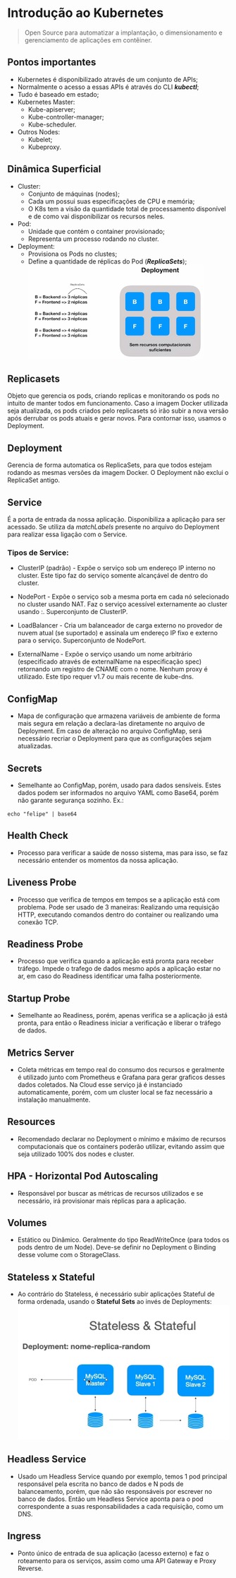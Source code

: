 # **Introdução ao Kubernetes**
> Open Source para automatizar a implantação, o dimensionamento e gerenciamento de aplicações em contêiner.

## Pontos importantes
- Kubernetes é disponibilizado através de um conjunto de APIs;
- Normalmente o acesso a essas APIs é através do CLI ***kubectl***;
- Tudo é baseado em estado;
- Kubernetes Master:
    - Kube-apiserver;
    - Kube-controller-manager;
    - Kube-scheduler.
- Outros Nodes:
    - Kubelet;
    - Kubeproxy.

## Dinâmica Superficial

-  Cluster:
    - Conjunto de máquinas (nodes);
    - Cada um possui suas especificações de CPU e memória;
    - O K8s tem a visão da quantidade total de processamento disponível e de como vai disponibilizar os recursos neles.
- Pod:
    - Unidade que contém o container provisionado;
    - Representa um processo rodando no cluster.
- Deployment:
    - Provisiona os Pods no clustes;
    - Define a quantidade de réplicas do Pod (***ReplicaSets***);
![Deployments](../assets/k8s-deployment.png)

## Replicasets
Objeto que gerencia os pods, criando replicas e monitorando os pods no intuito de manter todos em funcionamento.
Caso a imagem Docker utilizada seja atualizada, os pods criados pelo replicasets só irão subir a nova versão após derrubar os pods atuais e gerar novos. Para contornar isso, usamos o Deployment.

## Deployment
Gerencia de forma automatica os ReplicaSets, para que todos estejam rodando as mesmas versões da imagem Docker. O Deployment não exclui o ReplicaSet antigo.

## Service
É a porta de entrada da nossa aplicação. Disponibiliza a aplicação para ser acessado.
Se utiliza da *matchLabels* presente no arquivo do Deployment para realizar essa ligação com o Service.

### Tipos de Service:
- ClusterIP (padrão) - Expõe o serviço sob um endereço IP interno no cluster. Este tipo faz do serviço somente alcançável de dentro do cluster.

- NodePort - Expõe o serviço sob a mesma porta em cada nó selecionado no cluster usando NAT. Faz o serviço acessível externamente ao cluster usando <NodeIP>:<NodePort>. Superconjunto de ClusterIP.

- LoadBalancer - Cria um balanceador de carga externo no provedor de nuvem atual (se suportado) e assinala um endereço IP fixo e externo para o serviço. Superconjunto de NodePort.

- ExternalName - Expõe o serviço usando um nome arbitrário (especificado através de externalName na especificação spec) retornando um registro de CNAME com o nome. Nenhum proxy é utilizado. Este tipo requer v1.7 ou mais recente de kube-dns.

## ConfigMap
- Mapa de configuração que armazena variáveis de ambiente de forma mais segura em relação a declara-las diretamente no arquivo de Deployment. Em caso de alteração no arquivo ConfigMap, será necessário recriar o Deployment para que as configurações sejam atualizadas.

## Secrets
- Semelhante ao ConfigMap, porém, usado para dados sensíveis. Estes dados podem ser informados no arquivo YAML como Base64, porém não garante segurança sozinho. Ex.:
```
echo "felipe" | base64
```

## Health Check
- Processo para verificar a saúde de nosso sistema, mas para isso, se faz necessário entender os momentos da nossa aplicação.

## Liveness Probe
- Processo que verifica de tempos em tempos se a aplicação está com problema. Pode ser usado de 3 maneiras: Realizando uma requisição HTTP, executando comandos dentro do container ou realizando uma conexão TCP.

## Readiness Probe
- Processo que verifica quando a aplicação está pronta para receber tráfego. Impede o trafego de dados mesmo após a aplicação estar no ar, em caso do Readiness identificar uma falha posteriormente.

## Startup Probe
- Semelhante ao Readiness, porém, apenas verifica se a aplicação já está pronta, para então o Readiness iniciar a verificação e liberar o tráfego de dados.

## Metrics Server
- Coleta métricas em tempo real do consumo dos recursos e geralmente é utilizado junto com Prometheus e Grafana para gerar graficos desses dados coletados. Na Cloud esse serviço já é instanciado automaticamente, porém, com um cluster local se faz necessário a instalação manualmente.

## Resources
- Recomendado declarar no Deployment o mínimo e máximo de recursos computacionais que os containers poderão utilizar, evitando assim que seja utilizado 100% dos nodes e cluster.

## HPA - Horizontal Pod Autoscaling
- Responsável por buscar as métricas de recursos utilizados e se necessário, irá provisionar mais réplicas para a aplicação.

## Volumes
- Estático ou Dinâmico. Geralmente do tipo ReadWriteOnce (para todos os pods dentro de um Node). Deve-se definir no Deployment o Binding desse volume com o StorageClass.

## Stateless x Stateful
- Ao contrário do Stateless, é necessário subir aplicações Stateful de forma ordenada, usando o **Stateful Sets** ao invés de Deployments:
![Stateless x Stateful](../assets/stateless-stateful.png)

## Headless Service
- Usado um Headless Service quando por exemplo, temos 1 pod principal responsável pela escrita no banco de dados e N pods de balanceamento, porém, que não são responsáveis por escrever no banco de dados. Então um Headless Service aponta para o pod correspondente a suas responsabilidades a cada requisição, como um DNS.

## Ingress
- Ponto único de entrada de sua aplicação (acesso externo) e faz o roteamento para os serviços, assim como uma API Gateway e Proxy Reverse.